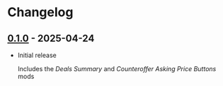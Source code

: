 # Changelog

## [0.1.0] - 2025-04-24
- Initial release
  
  Includes the _Deals Summary_ and _Counteroffer Asking Price Buttons_ mods

[unreleased]: https://github.com/rfvgyhn/schedule-one-mods/compare/v0.1.0...HEAD
[0.1.0]: https://github.com/rfvgyhn/min-ed-launcher/compare/a29ebf89...v0.1.0